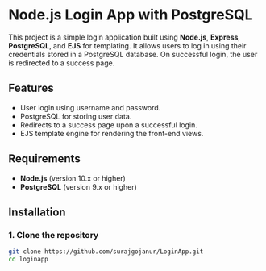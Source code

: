 # Node.js Login App with PostgreSQL

This project is a simple login application built using **Node.js**, **Express**, **PostgreSQL**, and **EJS** for templating. It allows users to log in using their credentials stored in a PostgreSQL database. On successful login, the user is redirected to a success page.

## Features

- User login using username and password.
- PostgreSQL for storing user data.
- Redirects to a success page upon a successful login.
- EJS template engine for rendering the front-end views.

## Requirements

- **Node.js** (version 10.x or higher)
- **PostgreSQL** (version 9.x or higher)

## Installation

### 1. Clone the repository
```bash
git clone https://github.com/surajgojanur/LoginApp.git
cd loginapp
